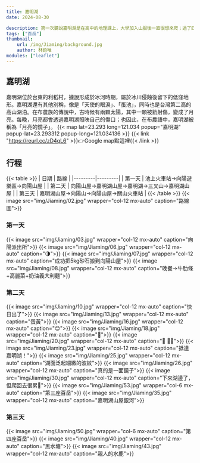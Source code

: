 ```yaml
---
title: 嘉明湖
date: 2024-08-30

description: 第一次聽說嘉明湖是在高中的地理課上，大學加入山服後一直很想來爬；過了四年，終於在研究所畢業前圓夢了！ #會出現在縮圖上方，沒打的話，會直接顯示內文
tags: ["百岳"]
thumbnail:
    url: /img/Jiaming/background.jpg
    author: 林鈞唯
modules: ["leaflet"]
---
```


## 嘉明湖

嘉明湖位於台東的利稻村，據說形成於冰河時期，屬於冰川侵蝕後留下的低窪地形。嘉明湖還有其他別稱，像是「天使的眼淚」、「蛋池」，同時也是台灣第二高的高山湖泊。在布農族的傳說中，古時候有兩顆太陽，其中一顆被箭射傷，變成了月亮。每晚，月亮都會透過嘉明湖照映自己的傷口；也因此，在布農語中，嘉明湖被稱為「月亮的鏡子」。
{{< map lat=23.293 long=121.034 popup="嘉明湖" popup-lat=23.293312 popup-long=121.034136 >}}
{{< link "https://reurl.cc/zD4qL6" >}}👉Google map點這裡{{< /link >}}

## 行程

{{< table >}}
| 日期 | 路線 |
|---------|---------|
| 第一天 | 池上火車站->向陽遊樂區->向陽山屋 |
| 第二天 | 向陽山屋->嘉明湖山屋->嘉明湖->三叉山->嘉明湖山屋 |
| 第三天 | 嘉明湖山屋->向陽山->向陽山屋->關山火車站 |
{{< /table >}}
{{< image src="img/Jiaming/02.jpg" wrapper="col-12 mx-auto" caption="路線圖">}}

### 第一天

{{< image src="img/Jiaming/03.jpg" wrapper="col-12 mx-auto" caption="向陽派出所">}}
{{< image src="img/Jiaming/06.jpg" wrapper="col-12 mx-auto" caption="🌗">}}
{{< image src="img/Jiaming/07.jpg" wrapper="col-12 mx-auto" caption="成功把5kg砂石搬到向陽山屋">}}
{{< image src="img/Jiaming/08.jpg" wrapper="col-12 mx-auto" caption="晚餐->牛肋條+高麗菜+奶油義大利麵">}}

### 第二天

{{< image src="img/Jiaming/10.jpg" wrapper="col-12 mx-auto" caption="快日出了">}}
{{< image src="img/Jiaming/13.jpg" wrapper="col-12 mx-auto" caption="蛋黃">}}
{{< image src="img/Jiaming/16.jpg" wrapper="col-12 mx-auto" caption="😊">}}
{{< image src="img/Jiaming/18.jpg" wrapper="col-12 mx-auto" caption="🤠">}}
{{< image src="img/Jiaming/20.jpg" wrapper="col-12 mx-auto" caption="🌲 🚶‍♂">}}
{{< image src="img/Jiaming/23.jpg" wrapper="col-12 mx-auto" caption="抵達嘉明湖！">}}
{{< image src="img/Jiaming/25.jpg" wrapper="col-12 mx-auto" caption="湖面泛起細緻的波紋">}}
{{< image src="img/Jiaming/26.jpg" wrapper="col-12 mx-auto" caption="真的是一面鏡子">}}
{{< image src="img/Jiaming/30.jpg" wrapper="col-12 mx-auto" caption="下來湖邊了，但爬回去很累🥲">}}
{{< image src="img/Jiaming/53.jpg" wrapper="col-6 mx-auto" caption="第三座百岳">}}
{{< image src="img/Jiaming/35.jpg" wrapper="col-12 mx-auto" caption="嘉明湖山屋銀河">}}

### 第三天

{{< image src="img/Jiaming/50.jpg" wrapper="col-6 mx-auto" caption="第四座百岳">}}
{{< image src="img/Jiaming/40.jpg" wrapper="col-12 mx-auto" caption="黑水塘">}}
{{< image src="img/Jiaming/43.jpg" wrapper="col-12 mx-auto" caption="親人的水鹿">}}
